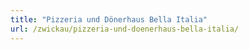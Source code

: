 ```yaml
---
title: "Pizzeria und Dönerhaus Bella Italia"
url: /zwickau/pizzeria-und-doenerhaus-bella-italia/
---
```

